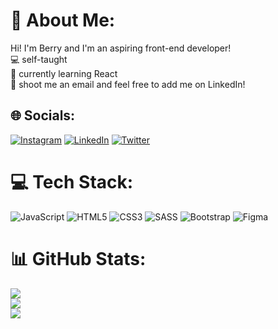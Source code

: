 # 💫 About Me:
Hi! I'm Berry and I'm an aspiring front-end developer! <br>💻 self-taught<br>🌱 currently learning React<br>💬 shoot me an email and feel free to add me on LinkedIn! <br>


## 🌐 Socials:
[![Instagram](https://img.shields.io/badge/Instagram-%23E4405F.svg?logo=Instagram&logoColor=white)](https://instagram.com/jack144p) [![LinkedIn](https://img.shields.io/badge/LinkedIn-%230077B5.svg?logo=linkedin&logoColor=white)](https://linkedin.com/in/klborowy) [![Twitter](https://img.shields.io/badge/Twitter-%231DA1F2.svg?logo=Twitter&logoColor=white)](https://twitter.com/kathbo) 

# 💻 Tech Stack:
![JavaScript](https://img.shields.io/badge/javascript-%23323330.svg?style=for-the-badge&logo=javascript&logoColor=%23F7DF1E) ![HTML5](https://img.shields.io/badge/html5-%23E34F26.svg?style=for-the-badge&logo=html5&logoColor=white) ![CSS3](https://img.shields.io/badge/css3-%231572B6.svg?style=for-the-badge&logo=css3&logoColor=white) ![SASS](https://img.shields.io/badge/SASS-hotpink.svg?style=for-the-badge&logo=SASS&logoColor=white) ![Bootstrap](https://img.shields.io/badge/bootstrap-%23563D7C.svg?style=for-the-badge&logo=bootstrap&logoColor=white) 	![Figma](https://img.shields.io/badge/figma-%23F24E1E.svg?style=for-the-badge&logo=figma&logoColor=white)
# 📊 GitHub Stats:
![](https://github-readme-stats.vercel.app/api?username=kathbo&theme=monokai&hide_border=false&include_all_commits=false&count_private=true)<br/>
![](https://github-readme-streak-stats.herokuapp.com/?user=kathbo&theme=monokai&hide_border=false)<br/>
![](https://github-readme-stats.vercel.app/api/top-langs/?username=kathbo&theme=monokai&hide_border=false&include_all_commits=false&count_private=true&layout=compact)
<!-- Proudly created with GPRM ( https://gprm.itsvg.in ) -->
